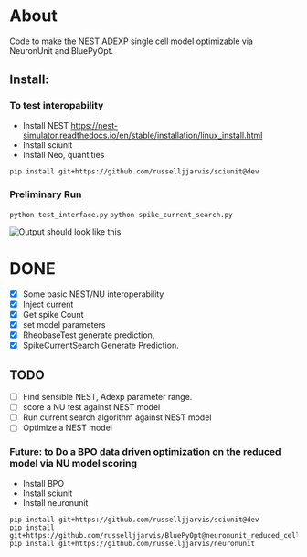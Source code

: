 # About
Code to make the NEST ADEXP single cell model optimizable via NeuronUnit and BluePyOpt.

## Install:
### To test interopability
- Install NEST https://nest-simulator.readthedocs.io/en/stable/installation/linux_install.html
- Install sciunit
- Install Neo, quantities
```
pip install git+https://github.com/russelljjarvis/sciunit@dev
```

### Preliminary Run
```python test_interface.py```
```python spike_current_search.py```



![Output should look like this](https://github.com/russelljjarvis/NESTNeuronUnit/blob/master/NUNEST.png)

# DONE

- [x] Some basic NEST/NU interoperability
- [x] Inject current
- [x] Get spike Count
- [x] set model parameters
- [x] RheobaseTest generate prediction, 
- [x] SpikeCurrentSearch Generate Prediction.

## TODO
- [ ] Find sensible NEST, Adexp parameter range.
- [ ] score a NU test against NEST model
- [ ] Run current search algorithm against NEST model
- [ ] Optimize a NEST model

### Future: to Do a BPO data driven optimization on the reduced model via NU model scoring
- Install BPO
- Install sciunit
- Install neuronunit
```
pip install git+https://github.com/russelljjarvis/sciunit@dev
pip install git+https://github.com/russelljjarvis/BluePyOpt@neuronunit_reduced_cells
pip install git+https://github.com/russelljjarvis/neuronunit
```
